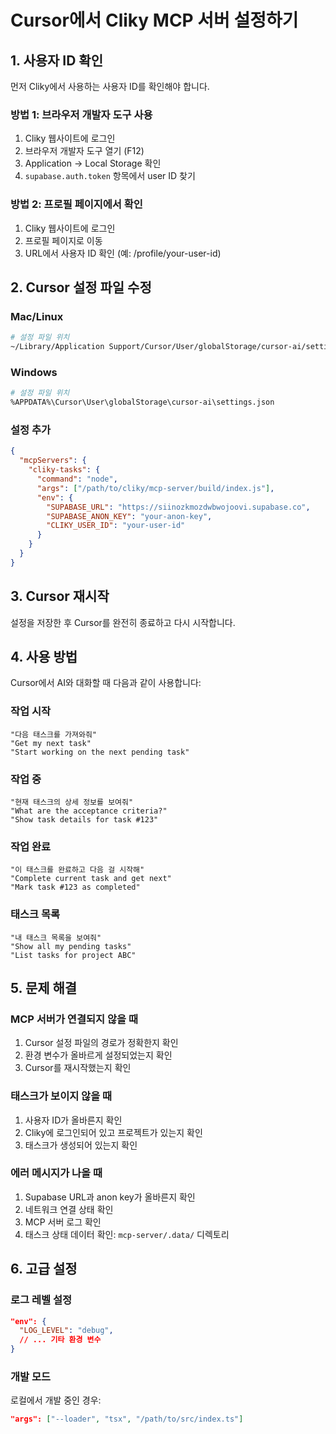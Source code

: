 # Cursor에서 Cliky MCP 서버 설정하기

## 1. 사용자 ID 확인

먼저 Cliky에서 사용하는 사용자 ID를 확인해야 합니다.

### 방법 1: 브라우저 개발자 도구 사용
1. Cliky 웹사이트에 로그인
2. 브라우저 개발자 도구 열기 (F12)
3. Application → Local Storage 확인
4. `supabase.auth.token` 항목에서 user ID 찾기

### 방법 2: 프로필 페이지에서 확인
1. Cliky 웹사이트에 로그인
2. 프로필 페이지로 이동
3. URL에서 사용자 ID 확인 (예: /profile/your-user-id)

## 2. Cursor 설정 파일 수정

### Mac/Linux
```bash
# 설정 파일 위치
~/Library/Application Support/Cursor/User/globalStorage/cursor-ai/settings.json
```

### Windows
```bash
# 설정 파일 위치
%APPDATA%\Cursor\User\globalStorage\cursor-ai\settings.json
```

### 설정 추가
```json
{
  "mcpServers": {
    "cliky-tasks": {
      "command": "node",
      "args": ["/path/to/cliky/mcp-server/build/index.js"],
      "env": {
        "SUPABASE_URL": "https://siinozkmozdwbwojoovi.supabase.co",
        "SUPABASE_ANON_KEY": "your-anon-key",
        "CLIKY_USER_ID": "your-user-id"
      }
    }
  }
}
```

## 3. Cursor 재시작

설정을 저장한 후 Cursor를 완전히 종료하고 다시 시작합니다.

## 4. 사용 방법

Cursor에서 AI와 대화할 때 다음과 같이 사용합니다:

### 작업 시작
```
"다음 태스크를 가져와줘"
"Get my next task"
"Start working on the next pending task"
```

### 작업 중
```
"현재 태스크의 상세 정보를 보여줘"
"What are the acceptance criteria?"
"Show task details for task #123"
```

### 작업 완료
```
"이 태스크를 완료하고 다음 걸 시작해"
"Complete current task and get next"
"Mark task #123 as completed"
```

### 태스크 목록
```
"내 태스크 목록을 보여줘"
"Show all my pending tasks"
"List tasks for project ABC"
```

## 5. 문제 해결

### MCP 서버가 연결되지 않을 때
1. Cursor 설정 파일의 경로가 정확한지 확인
2. 환경 변수가 올바르게 설정되었는지 확인
3. Cursor를 재시작했는지 확인

### 태스크가 보이지 않을 때
1. 사용자 ID가 올바른지 확인
2. Cliky에 로그인되어 있고 프로젝트가 있는지 확인
3. 태스크가 생성되어 있는지 확인

### 에러 메시지가 나올 때
1. Supabase URL과 anon key가 올바른지 확인
2. 네트워크 연결 상태 확인
3. MCP 서버 로그 확인
4. 태스크 상태 데이터 확인: `mcp-server/.data/` 디렉토리

## 6. 고급 설정

### 로그 레벨 설정
```json
"env": {
  "LOG_LEVEL": "debug",
  // ... 기타 환경 변수
}
```

### 개발 모드
로컬에서 개발 중인 경우:
```json
"args": ["--loader", "tsx", "/path/to/src/index.ts"]
```
